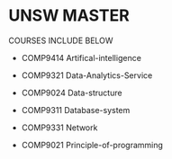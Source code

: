 # UNSW MASTER

COURSES INCLUDE BELOW

* COMP9414 Artifical-intelligence

* COMP9321 Data-Analytics-Service

* COMP9024 Data-structure

* COMP9311  Database-system

* COMP9331 Network

* COMP9021 Principle-of-programming



